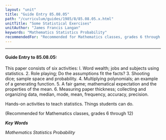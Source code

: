 ```yaml
---
layout: "unit"
title: "Guide Entry 85.08.05"
path: "/curriculum/guides/1985/8/85.08.05.x.html"
unitTitle: "Some Statistical Exercises"
unitAuthor: "James Francis Langan"
keywords: "Mathematics Statistics Probability"
recommendedFor: "Recommended for Mathematics classes, grades 6 through 12"
---
```

<body>
<hr/>
 <h4>
  Guide Entry to 85.08.05:
 </h4>
 This paper consists of six activities: l. Word wealth; jobs and subjects using statistics. 2. Role playing; Do the assumptions fit the facts? 3. Shooting dice; sample space and probability. 4. Multiplying polynomials; an example of a generating function. 5. A fair game; mathematical expectation and the properties of the mean. 6. Measuring paper thickness; collecting and organizing data, median, mode, mean, frequency, accuracy, precision.
 <p>
  Hands-on activities to teach statistics. Things students can do.
 </p>
 <p>
  (Recommended for Mathematics classes, grades 6 through 12)
 </p>
<p>
  <b>
   <i>
    Key Words
   </i>
  </b>
  <br/>
 </p>
 <p>
  <i>
   Mathematics Statistics Probability
  </i>
 </p>

</body>